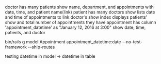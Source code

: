 doctor
  has many patients
  show
    name, department, and appointments with date, time, and patient name(link)
patient
  has many doctors
  show
    lists date and time of appointments to link doctor's show
  index
    displays patients' show and total number of appointments they have
appointment
  has column 'appointment_datetime' as "January 12, 2016 at 3:00"
  show
    date, time, patients, and doctor

bin/rails g model Appointment appointment_datetime:date --no-test-framework --ship-routes

testing
  datetime in model -> datetime in table
